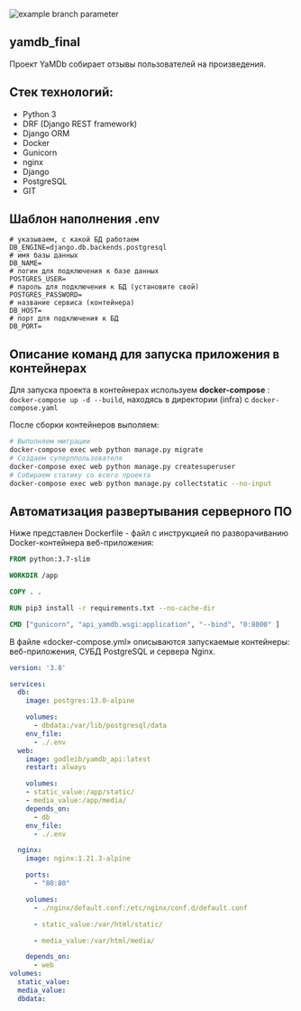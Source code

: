 ![example branch parameter](https://github.com/github/docs/actions/workflows/main.yml/badge.svg?branch=workflows)
## yamdb_final
Проект YaMDb собирает отзывы пользователей на произведения.

## Стек технологий:
- Python 3
- DRF (Django REST framework)
- Django ORM
- Docker
- Gunicorn
- nginx
- Django
- PostgreSQL
- GIT

## Шаблон наполнения .env
```
# указываем, с какой БД работаем
DB_ENGINE=django.db.backends.postgresql
# имя базы данных
DB_NAME=
# логин для подключения к базе данных
POSTGRES_USER=
# пароль для подключения к БД (установите свой)
POSTGRES_PASSWORD=
# название сервиса (контейнера)
DB_HOST=
# порт для подключения к БД
DB_PORT=
```

## Описание команд для запуска приложения в контейнерах
Для запуска проекта в контейнерах используем **docker-compose** : ```docker-compose up -d --build```, находясь в директории (infra) с ```docker-compose.yaml```

После сборки контейнеров выполяем:
```bash
# Выполняем миграции
docker-compose exec web python manage.py migrate
# Создаем суперппользователя
docker-compose exec web python manage.py createsuperuser
# Собираем статику со всего проекта
docker-compose exec web python manage.py collectstatic --no-input
```
## Автоматизация развертывания серверного ПО
Ниже представлен Dockerfile - файл с инструкцией по разворачиванию Docker-контейнера веб-приложения:
```Dockerfile
FROM python:3.7-slim

WORKDIR /app

COPY . .

RUN pip3 install -r requirements.txt --no-cache-dir

CMD ["gunicorn", "api_yamdb.wsgi:application", "--bind", "0:8000" ]
```

В файле «docker-compose.yml» описываются запускаемые контейнеры: веб-приложения, СУБД PostgreSQL и сервера Nginx.
```yaml
version: '3.8'

services:
  db:
    image: postgres:13.0-alpine

    volumes:
      - dbdata:/var/lib/postgresql/data
    env_file:
      - ./.env
  web:
    image: godleib/yamdb_api:latest
    restart: always

    volumes:
    - static_value:/app/static/
    - media_value:/app/media/
    depends_on:
      - db
    env_file:
      - ./.env

  nginx:
    image: nginx:1.21.3-alpine

    ports:
      - "80:80"

    volumes:
      - ./nginx/default.conf:/etc/nginx/conf.d/default.conf

      - static_value:/var/html/static/

      - media_value:/var/html/media/

    depends_on:
      - web
volumes:
  static_value:
  media_value:
  dbdata:
```
